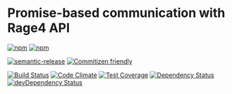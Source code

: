 # Promise-based communication with Rage4 API
[![npm](https://img.shields.io/npm/v/rage4service.svg?maxAge=2592000)](https://www.npmjs.com/package/rage4service)
[![npm](https://img.shields.io/npm/l/rage4service.svg?maxAge=2592000)](https://www.npmjs.com/package/rage4service)

[![semantic-release](https://img.shields.io/badge/%20%20%F0%9F%93%A6%F0%9F%9A%80-semantic--release-e10079.svg)](https://github.com/semantic-release/semantic-release)
[![Commitizen friendly](https://img.shields.io/badge/commitizen-friendly-brightgreen.svg)](http://commitizen.github.io/cz-cli/)


[![Build Status](https://travis-ci.org/proux/rage4service.svg?branch=master)](https://travis-ci.org/proux/rage4service)
[![Code Climate](https://codeclimate.com/github/proux/rage4service/badges/gpa.svg)](https://codeclimate.com/github/proux/rage4service)
[![Test Coverage](https://codeclimate.com/github/proux/rage4service/badges/coverage.svg)](https://codeclimate.com/github/proux/rage4service/coverage)
[![Dependency Status](https://david-dm.org/proux/rage4service.svg)](https://david-dm.org/proux/rage4service)
[![devDependency Status](https://david-dm.org/proux/rage4service/dev-status.svg)](https://david-dm.org/proux/rage4service#info=devDependencies)
 
